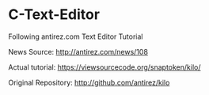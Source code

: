 # C-Text-Editor
Following antirez.com Text Editor Tutorial

News Source: http://antirez.com/news/108

Actual tutorial: https://viewsourcecode.org/snaptoken/kilo/

Original Repository: http://github.com/antirez/kilo
